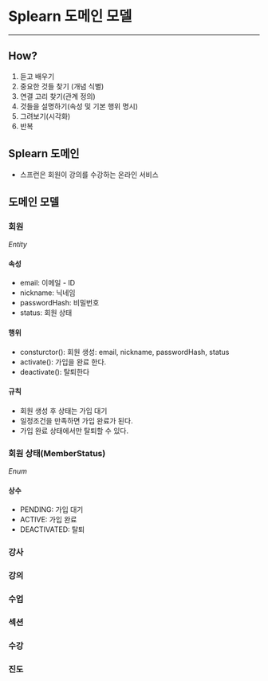 # Splearn 도메인 모델

---
## How?
1. 듣고 배우기
2. 중요한 것들 찾기 (개념 식별)
3. 연결 고리 찾기(관계 정의)
4. 것들을 설명하기(속성 및 기본 행위 명시)
5. 그려보기(시각화)
6. 반복

## Splearn 도메인
- 스프런은 회원이 강의를 수강하는 온라인 서비스

## 도메인 모델

### 회원
_Entity_

#### 속성
- email: 이메일 - ID
- nickname: 닉네임
- passwordHash: 비밀번호
- status: 회원 상태
#### 행위
- consturctor(): 회원 생성: email, nickname, passwordHash, status
- activate(): 가입을 완료 한다.
- deactivate(): 탈퇴한다
#### 규칙
- 회원 생성 후 상태는 가입 대기
- 일정조건을 만족하면 가입 완료가 된다.
- 가입 완료 상태에서만 탈퇴할 수 있다.
### 회원 상태(MemberStatus)
_Enum_ 
#### 상수
- PENDING: 가입 대기
- ACTIVE: 가입 완료
- DEACTIVATED: 탈퇴

### 강사

### 강의

### 수업

### 섹션

### 수강

### 진도
